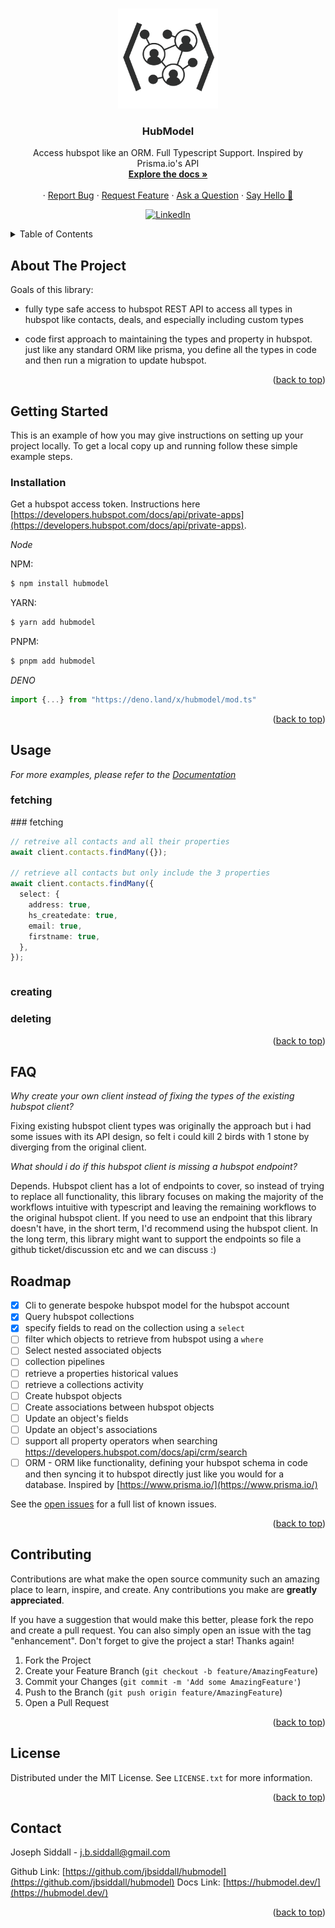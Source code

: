 <a name="readme-top"></a>

<!-- PROJECT LOGO -->
<br />
<div align="center">
  <a href="https://github.com/jbsiddall/hubmodel">
    <img src="static/icon.png" alt="Logo" width="160" height="160">
  </a>

<h3 align="center">HubModel</h3>

<p align="center">
    Access hubspot like an ORM. Full Typescript Support.
    Inspired by Prisma.io's API
    <br />
    <a href="https://hubmodel.dev"><strong>Explore the docs »</strong></a>
    <br />
    <br />
    ·
    <a href="https://github.com/jbsiddall/hubmodel/issues">Report Bug</a>
    ·
    <a href="https://github.com/jbsiddall/hubmodel/discussions">Request Feature</a>
    ·
    <a href="https://github.com/jbsiddall/hubmodel/discussions">Ask a Question</a>
    ·
    <a href="https://github.com/jbsiddall/hubmodel/discussions">Say Hello 👋</a>

</p>

[![LinkedIn](https://img.shields.io/badge/LinkedIn-0077B5?style=for-the-badge&logo=linkedin&logoColor=white)](https://www.linkedin.com/in/joseph-siddall/)

</div>

<!-- TABLE OF CONTENTS -->
<details>
  <summary>Table of Contents</summary>
  <ol>
    <li><a href="#about-the-project">About The Project</a></li>
    <li>
      <a href="#getting-started">Getting Started</a>
      <ul>
        <li><a href="#installation">Installation</a></li>
      </ul>
    </li>
    <li><a href="#usage">Usage</a></li>
    <li><a href="#faq">FAQ</a></li>
    <li><a href="#roadmap">Roadmap</a></li>
    <li><a href="#contributing">Contributing</a></li>
    <li><a href="#license">License</a></li>
    <li><a href="#contact">Contact</a></li>
  </ol>
</details>

<!-- ABOUT THE PROJECT -->

## About The Project

<!-- [![Product Name Screen Shot][product-screenshot]](https://example.com) -->

Goals of this library:

- fully type safe access to hubspot REST API to access all types in hubspot like contacts, deals, and especially
  including custom types

- code first approach to maintaining the types and property in hubspot. just like any standard ORM like prisma, you
  define all the types in code and then run a migration to update hubspot.

<p align="right">(<a href="#readme-top">back to top</a>)</p>

<!-- GETTING STARTED -->

## Getting Started

This is an example of how you may give instructions on setting up your project locally. To get a local copy up and
running follow these simple example steps.

### Installation

Get a hubspot access token. Instructions here
[https://developers.hubspot.com/docs/api/private-apps](https://developers.hubspot.com/docs/api/private-apps).

_Node_

NPM:

```bash
$ npm install hubmodel
```

YARN:

```bash
$ yarn add hubmodel
```

PNPM:

```bash
$ pnpm add hubmodel
```

_DENO_

```typescript
import {...} from "https://deno.land/x/hubmodel/mod.ts"
```

<p align="right">(<a href="#readme-top">back to top</a>)</p>

<!-- USAGE EXAMPLES -->

## Usage

_For more examples, please refer to the [Documentation](https://hubmodel.dev)_

### fetching

### fetching

```typescript
// retreive all contacts and all their properties
await client.contacts.findMany({});

// retrieve all contacts but only include the 3 properties
await client.contacts.findMany({
  select: {
    address: true,
    hs_createdate: true,
    email: true,
    firstname: true,
  },
});
```

```typescript:./example/find-many-pagination.ts
```

### creating

### deleting

<p align="right">(<a href="#readme-top">back to top</a>)</p>

## FAQ

_Why create your own client instead of fixing the types of the existing hubspot client?_

Fixing existing hubspot client types was originally the approach but i had some issues with its API design, so felt i
could kill 2 birds with 1 stone by diverging from the original client.

_What should i do if this hubspot client is missing a hubspot endpoint?_

Depends. Hubspot client has a lot of endpoints to cover, so instead of trying to replace all functionality, this library
focuses on making the majority of the workflows intuitive with typescript and leaving the remaining workflows to the
original hubspot client. If you need to use an endpoint that this library doesn't have, in the short term, I'd recommend
using the hubspot client. In the long term, this library might want to support the endpoints so file a github
ticket/discussion etc and we can discuss :)

<!-- ROADMAP -->

## Roadmap

- [x] Cli to generate bespoke hubspot model for the hubspot account
- [x] Query hubspot collections
- [x] specify fields to read on the collection using a `select`
- [ ] filter which objects to retrieve from hubspot using a `where`
- [ ] Select nested associated objects
- [ ] collection pipelines
- [ ] retrieve a properties historical values
- [ ] retrieve a collections activity
- [ ] Create hubspot objects
- [ ] Create associations between hubspot objects
- [ ] Update an object's fields
- [ ] Update an object's associations
- [ ] support all property operators when searching https://developers.hubspot.com/docs/api/crm/search
- [ ] ORM - ORM like functionality, defining your hubspot schema in code and then syncing it to hubspot directly just
      like you would for a database. Inspired by [https://www.prisma.io/](https://www.prisma.io/)

See the [open issues](https://github.com/jbsiddall/hubmodel/issues) for a full list of known issues.

<p align="right">(<a href="#readme-top">back to top</a>)</p>

<!-- CONTRIBUTING -->

## Contributing

Contributions are what make the open source community such an amazing place to learn, inspire, and create. Any
contributions you make are **greatly appreciated**.

If you have a suggestion that would make this better, please fork the repo and create a pull request. You can also
simply open an issue with the tag "enhancement". Don't forget to give the project a star! Thanks again!

1. Fork the Project
2. Create your Feature Branch (`git checkout -b feature/AmazingFeature`)
3. Commit your Changes (`git commit -m 'Add some AmazingFeature'`)
4. Push to the Branch (`git push origin feature/AmazingFeature`)
5. Open a Pull Request

<p align="right">(<a href="#readme-top">back to top</a>)</p>

<!-- LICENSE -->

## License

Distributed under the MIT License. See `LICENSE.txt` for more information.

<p align="right">(<a href="#readme-top">back to top</a>)</p>

<!-- CONTACT -->

## Contact

Joseph Siddall - j.b.siddall@gmail.com

Github Link: [https://github.com/jbsiddall/hubmodel](https://github.com/jbsiddall/hubmodel) Docs Link:
[https://hubmodel.dev/](https://hubmodel.dev/)

<p align="right">(<a href="#readme-top">back to top</a>)</p>
